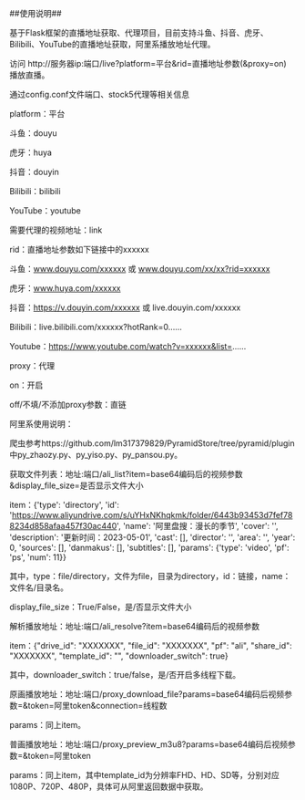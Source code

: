 ##使用说明##

基于Flask框架的直播地址获取、代理项目，目前支持斗鱼、抖音、虎牙、Bilibili、YouTube的直播地址获取，阿里系播放地址代理。

访问
http://服务器ip:端口/live?platform=平台&rid=直播地址参数(&proxy=on)
播放直播。

通过config.conf文件端口、stock5代理等相关信息

platform：平台

斗鱼：douyu

虎牙：huya

抖音：douyin

Bilibili：bilibili

YouTube：youtube

需要代理的视频地址：link

rid：直播地址参数如下链接中的xxxxxx

斗鱼：www.douyu.com/xxxxxx 或 www.douyu.com/xx/xx?rid=xxxxxx

虎牙：www.huya.com/xxxxxx

抖音：https://v.douyin.com/xxxxxx 或 live.douyin.com/xxxxxx

Bilibili：live.bilibili.com/xxxxxx?hotRank=0......

Youtube：https://www.youtube.com/watch?v=xxxxxx&list=......

proxy：代理

on：开启

off/不填/不添加proxy参数：直链

阿里系使用说明：

爬虫参考https://github.com/lm317379829/PyramidStore/tree/pyramid/plugin中py_zhaozy.py、py_yiso.py、py_pansou.py。

获取文件列表：地址:端口/ali_list?item=base64编码后的视频参数&display_file_size=是否显示文件大小

item：{'type': 'directory', 'id': 'https://www.aliyundrive.com/s/uYHxNKhqkmk/folder/6443b93453d7fef788234d858afaa457f30ac440', 'name': '阿里盘搜：漫长的季节', 'cover': '', 'description': '更新时间：2023-05-01', 'cast': [], 'director': '', 'area': '', 'year': 0, 'sources': [], 'danmakus': [], 'subtitles': [], 'params': {'type': 'video', 'pf': 'ps', 'num': 11}}

其中，type：file/directory，文件为file，目录为directory，id：链接，name：文件名/目录名。

display_file_size：True/False，是/否显示文件大小

解析播放地址：地址:端口/ali_resolve?item=base64编码后的视频参数

item：{"drive_id": "XXXXXXX", "file_id": "XXXXXXX", "pf": "ali", "share_id": "XXXXXXX", "template_id": "", "downloader_switch": true}

其中，downloader_switch：true/false，是/否开启多线程下载。

原画播放地址：地址:端口/proxy_download_file?params=base64编码后视频参数=&token=阿里token&connection=线程数

params：同上item。

普画播放地址：地址:端口/proxy_preview_m3u8?params=base64编码后视频参数=&token=阿里token

params：同上item，其中template_id为分辨率FHD、HD、SD等，分别对应1080P、720P、480P，具体可从阿里返回数据中获取。
